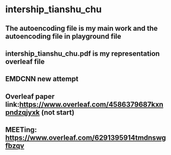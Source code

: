 # intership_tianshu_chu
## The autoencoding file is my main work and the autoencoding file in playground file
## intership_tianshu_chu.pdf is my representation overleaf file
## EMDCNN new attempt
## Overleaf paper link:https://www.overleaf.com/4586379687kxnpndzqjyxk  (not start)
## MEETing: https://www.overleaf.com/6291395914tmdnswgfbzqv
